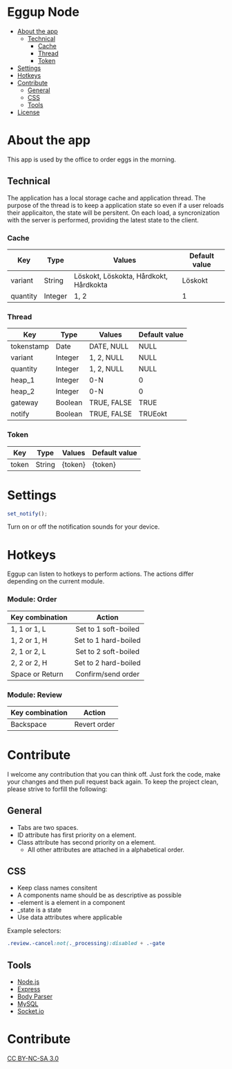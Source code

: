 Eggup Node
==========


* [About the app](#user-content-about-the-app)
  * [Technical](#user-content-technical)
    * [Cache](#user-content-cache)
    * [Thread](#user-content-thread)
    * [Token](#user-content-token)
* [Settings](#user-content-settings)
* [Hotkeys](#user-content-hotkeys)
* [Contribute](#user-content-contribute)
  * [General](#user-content-general)
  * [CSS](#user-content-js)
  * [Tools](#user-content-tools)
* [License](#user-content-license)


# About the app

This app is used by the office to order eggs in the morning.


## Technical

The application has a local storage cache and application thread. The purpose of the thread is to keep a application state so even if a user reloads their applicaiton, the state will be persitent. On each load, a syncronization with the server is performed, providing the latest state to the client.


### Cache

| Key      | Type    | Values                                 | Default value |
| -------- | ------- | -------------------------------------- | ------------- |
| variant  | String  | Löskokt, Löskokta, Hårdkokt, Hårdkokta | Löskokt       |
| quantity | Integer | 1, 2                                   | 1             |

### Thread

| Key        | Type    | Values                                 | Default value |
| ---------- | ------- | -------------------------------------- | ------------- |
| tokenstamp | Date    | DATE, NULL                             | NULL          |
| variant    | Integer | 1, 2, NULL                             | NULL          |
| quantity   | Integer | 1, 2, NULL                             | NULL          |
| heap_1     | Integer | 0-N                                    | 0             |
| heap_2     | Integer | 0-N                                    | 0             |
| gateway    | Boolean | TRUE, FALSE                            | TRUE          |
| notify     | Boolean | TRUE, FALSE                            | TRUEokt       |

### Token

| Key   | Type   | Values  | Default value |
| ----- | ------ | ------- | ------------- |
| token | String | {token} | {token}       |


# Settings

```javascript
set_notify();
```
Turn on or off the notification sounds for your device.


# Hotkeys

Eggup can listen to hotkeys to perform actions.
The actions differ depending on the current module.

### Module: Order

| Key combination  | Action               |
| ---------------- |:--------------------:|
| 1, 1 or 1, L     | Set to 1 soft-boiled |
| 1, 2 or 1, H     | Set to 1 hard-boiled |
| 2, 1 or 2, L     | Set to 2 soft-boiled |
| 2, 2 or 2, H     | Set to 2 hard-boiled |
| Space or Return  | Confirm/send order   |

### Module: Review

| Key combination  | Action       |
| ---------------- |:------------:|
| Backspace        | Revert order |



# Contribute

I welcome any contribution that you can think off. Just fork the code, make your changes and then pull request back again.
To keep the project clean, please strive to forfill the following:

## General

* Tabs are two spaces.
* ID attribute has first priority on a element.
* Class attribute has second priority on a element.
  * All other attributes are attached in a alphabetical order.

## CSS

* Keep class names consitent
* A components name should be as descriptive as possible
* -element is a element in a component
* _state is a state
* Use data attributes where applicable

Example selectors:
```css
.review.-cancel:not(._processing):disabled + .-gate
```

## Tools

* [Node.js](https://nodejs.org/en/)
* [Express](https://expressjs.com/)
* [Body Parser](https://github.com/expressjs/body-parser)
* [MySQL](https://github.com/mysqljs/mysql)
* [Socket.io](https://socket.io/)



# Contribute
[CC BY-NC-SA 3.0](https://creativecommons.org/licenses/by-nc-sa/3.0/)
